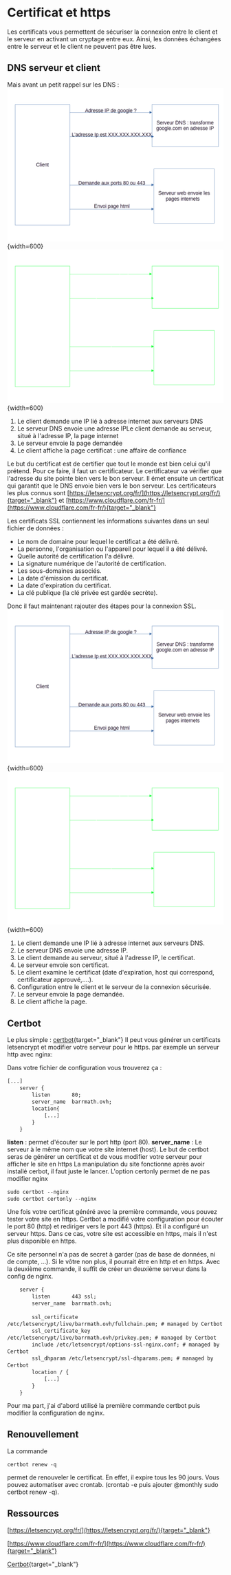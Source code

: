 # Certificat et https

Les certificats vous permettent de sécuriser la connexion entre le client et le serveur en activant un cryptage entre eux.
Ainsi, les données échangées entre le serveur et le client ne peuvent pas être lues.


## DNS serveur et client


Mais avant un petit rappel sur les DNS :
![schema internet](autohebergement/fonctionnement_internet.png#only-light){width=600}
![schema internet](autohebergement/fonctionnement_internet_dark.png#only-dark){width=600}

1. Le client demande une IP lié à adresse internet aux serveurs DNS
1. Le serveur DNS envoie une adresse IPLe client demande au serveur, situé à l'adresse IP, la page internet
1. Le serveur envoie la page demandée
1. Le client affiche la page certificat : une affaire de confiance


Le but du certificat est de certifier que tout le monde est bien celui qu'il prétend. Pour ce faire, il faut un certificateur.
Le certificateur va vérifier que l'adresse du site pointe bien vers le bon serveur.
Il émet ensuite un certificat qui garantit que le DNS envoie bien vers le bon serveur.
Les certificateurs les plus connus sont
[https://letsencrypt.org/fr/](https://letsencrypt.org/fr/){target="_blank"} et
[https://www.cloudflare.com/fr-fr/](https://www.cloudflare.com/fr-fr/){target="_blank"}

Les certificats SSL contiennent les informations suivantes dans un seul fichier de données :

- Le nom de domaine pour lequel le certificat a été délivré.
- La personne, l'organisation ou l'appareil pour lequel il a été délivré.
- Quelle autorité de certification l'a délivré.
- La signature numérique de l'autorité de certification.
- Les sous-domaines associés.
- La date d'émission du certificat.
- La date d'expiration du certificat.
- La clé publique (la clé privée est gardée secrète).

Donc il faut maintenant rajouter des étapes pour la connexion SSL.
![schema internet](autohebergement/fonctionnement_internet.png#only-light){width=600}
![schema internet](autohebergement/fonctionnement_internet_dark.png#only-dark){width=600}

1. Le client demande une IP lié à adresse internet aux serveurs DNS.
1. Le serveur DNS envoie une adresse IP.
1. Le client demande au serveur, situé à l'adresse IP, le certificat.
1. Le serveur envoie son certificat.
1. Le client examine le certificat (date d'expiration, host qui correspond, certificateur approuvé,....).
1. Configuration entre le client et le serveur de la connexion sécurisée.
1. Le serveur envoie la page demandée.
1. Le client affiche la page.

## Certbot

Le plus simple : [certbot](https://certbot.eff.org/){target="_blank"}
Il peut vous générer un certificats letsencrypt et modifier votre serveur pour le https.
par exemple un serveur http avec nginx:

Dans votre fichier de configuration vous trouverez ça :

```nginx
[...]    
    server {
        listen       80;
        server_name  barrmath.ovh;
        location{
            [...]
        }
    }
```

**listen** : permet d'écouter sur le port http (port 80).
**server_name** : Le serveur à le même nom que votre site internet (host).
Le but de certbot seras de générer un certificat et de vous modifier votre serveur pour afficher le site en https
La manipulation du site fonctionne après avoir installé cerbot, il faut juste le lancer. L'option certonly permet de ne pas modifier nginx

```shell
sudo certbot --nginx 
sudo certbot certonly --nginx
```

Une fois votre certificat généré avec la première commande, vous pouvez tester votre site en https.
Certbot a modifié votre configuration pour écouter le port 80 (http) et rediriger vers le port 443 (https). Et il a configuré un serveur https.
Dans ce cas, votre site est accessible en https, mais il n'est plus disponible en https.

Ce site personnel n'a pas de secret à garder (pas de base de données, ni de compte, ...). Si le vôtre non plus, il pourrait être en http et en https.
Avec la deuxième commande, il suffit de créer un deuxième serveur dans la config de nginx.

```nginx
    server {
        listen       443 ssl;
        server_name  barrmath.ovh;

        ssl_certificate /etc/letsencrypt/live/barrmath.ovh/fullchain.pem; # managed by Certbot
        ssl_certificate_key /etc/letsencrypt/live/barrmath.ovh/privkey.pem; # managed by Certbot
        include /etc/letsencrypt/options-ssl-nginx.conf; # managed by Certbot
        ssl_dhparam /etc/letsencrypt/ssl-dhparams.pem; # managed by Certbot
        location / {
            [...]
        }
    }
```

Pour ma part, j'ai d'abord utilisé la première commande certbot puis modifier la configuration de nginx.


## Renouvellement


La commande 

```shell 
certbot renew -q
```

permet de renouveler le certificat. En effet, il expire tous les 90 jours.
Vous pouvez automatiser avec crontab. (crontab -e puis ajouter @monthly sudo certbot renew -q).

## Ressources

[https://letsencrypt.org/fr/](https://letsencrypt.org/fr/){target="_blank"}

[https://www.cloudflare.com/fr-fr/](https://www.cloudflare.com/fr-fr/){target="_blank"}

[Certbot](https://certbot.eff.org/){target="_blank"}

